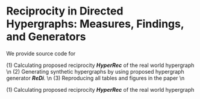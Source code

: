 # Reciprocity in Directed Hypergraphs: Measures, Findings, and Generators

We provide source code for 

(1) Calculating proposed reciprocity ***HyperRec*** of the real world hypergraph \n
(2) Generating synthetic hypergraphs by using proposed hypergraph generator ***ReDi***. \n
(3) Reproducing all tables and figures in the paper \n

(1) Calculating proposed reciprocity ***HyperRec*** of the real world hypergraph


